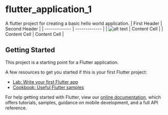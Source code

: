 # flutter_application_1

A flutter project for creating a basic hello world application. 
| First Header  | Second Header |
| ------------- | ------------- |
| ![alt text](https://github.com/cherry247/Flutter-applications/blob/master/screenshots/Capture.PNG=250x250 ) | Content Cell  |
| Content Cell  | Content Cell  |



## Getting Started

This project is a starting point for a Flutter application.

A few resources to get you started if this is your first Flutter project:

- [Lab: Write your first Flutter app](https://flutter.dev/docs/get-started/codelab)
- [Cookbook: Useful Flutter samples](https://flutter.dev/docs/cookbook)

For help getting started with Flutter, view our
[online documentation](https://flutter.dev/docs), which offers tutorials,
samples, guidance on mobile development, and a full API reference.
